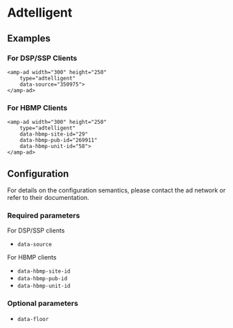 <!---
Copyright 2019 The AMP HTML Authors. All Rights Reserved.

Licensed under the Apache License, Version 2.0 (the "License");
you may not use this file except in compliance with the License.
You may obtain a copy of the License at

      http://www.apache.org/licenses/LICENSE-2.0

Unless required by applicable law or agreed to in writing, software
distributed under the License is distributed on an "AS-IS" BASIS,
WITHOUT WARRANTIES OR CONDITIONS OF ANY KIND, either express or implied.
See the License for the specific language governing permissions and
limitations under the License.
-->

# Adtelligent

## Examples

### For DSP/SSP Clients

```
<amp-ad width="300" height="250"
    type="adtelligent"
    data-source="350975">
</amp-ad>
```

### For HBMP Clients

```
<amp-ad width="300" height="250"
    type="adtelligent"
    data-hbmp-site-id="29"
    data-hbmp-pub-id="269911"
    data-hbmp-unit-id="58">
</amp-ad>
```

## Configuration

For details on the configuration semantics, please contact the ad network or refer to their documentation.

### Required parameters

For DSP/SSP clients

- `data-source`

For HBMP clients

- `data-hbmp-site-id`
- `data-hbmp-pub-id`
- `data-hbmp-unit-id`

### Optional parameters

- `data-floor`
